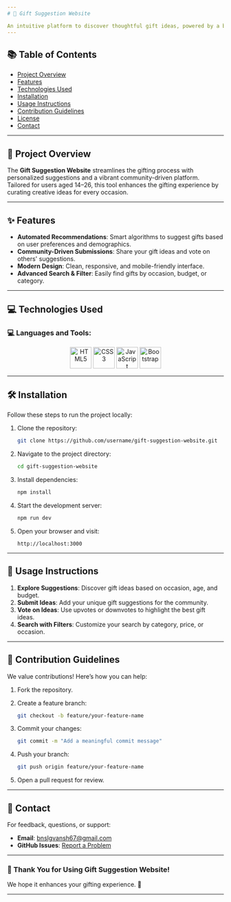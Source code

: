 ```yaml
---
# 🎁 Gift Suggestion Website

An intuitive platform to discover thoughtful gift ideas, powered by a blend of smart algorithms and community engagement.
---
```


## 📚 Table of Contents

- [Project Overview](#-project-overview)
- [Features](#✨-features)
- [Technologies Used](#💻-technologies-used)
- [Installation](#🛠-installation)
- [Usage Instructions](#📖-usage-instructions)
- [Contribution Guidelines](#🤝-contribution-guidelines)
- [License](#📝-license)
- [Contact](#📧-contact)

---

## 🚀 Project Overview

The **Gift Suggestion Website** streamlines the gifting process with personalized suggestions and a vibrant community-driven platform. Tailored for users aged 14–26, this tool enhances the gifting experience by curating creative ideas for every occasion.

---

## ✨ Features

- **Automated Recommendations**: Smart algorithms to suggest gifts based on user preferences and demographics.
- **Community-Driven Submissions**: Share your gift ideas and vote on others' suggestions.
- **Modern Design**: Clean, responsive, and mobile-friendly interface.
- **Advanced Search & Filter**: Easily find gifts by occasion, budget, or category.

---

## 💻 Technologies Used

### 💻 Languages and Tools:

<p align="center">
  <img src="https://cdn.jsdelivr.net/gh/devicons/devicon/icons/html5/html5-original.svg" alt="HTML5" width="50" height="50"/>
  <img src="https://cdn.jsdelivr.net/gh/devicons/devicon/icons/css3/css3-original.svg" alt="CSS3" width="50" height="50"/>
  <img src="https://cdn.jsdelivr.net/gh/devicons/devicon/icons/javascript/javascript-original.svg" alt="JavaScript" width="50" height="50"/>
  <img src="https://cdn.jsdelivr.net/gh/devicons/devicon/icons/bootstrap/bootstrap-original.svg" alt="Bootstrap" width="50" height="50"/>
</p>

---

## 🛠 Installation

Follow these steps to run the project locally:

1. Clone the repository:

   ```bash
   git clone https://github.com/username/gift-suggestion-website.git
   ```

2. Navigate to the project directory:

   ```bash
   cd gift-suggestion-website
   ```

3. Install dependencies:

   ```bash
   npm install
   ```

4. Start the development server:

   ```bash
   npm run dev
   ```

5. Open your browser and visit:

   ```plaintext
   http://localhost:3000
   ```

---

## 📖 Usage Instructions

1. **Explore Suggestions**: Discover gift ideas based on occasion, age, and budget.
2. **Submit Ideas**: Add your unique gift suggestions for the community.
3. **Vote on Ideas**: Use upvotes or downvotes to highlight the best gift ideas.
4. **Search with Filters**: Customize your search by category, price, or occasion.

---

## 🤝 Contribution Guidelines

We value contributions! Here’s how you can help:

1. Fork the repository.
2. Create a feature branch:

   ```bash
   git checkout -b feature/your-feature-name
   ```

3. Commit your changes:

   ```bash
   git commit -m "Add a meaningful commit message"
   ```

4. Push your branch:

   ```bash
   git push origin feature/your-feature-name
   ```

5. Open a pull request for review.

---

## 📧 Contact

For feedback, questions, or support:

- **Email**: [bnslgvansh67@gmail.com](mailto:bnslgvansh67@gmail.com)
- **GitHub Issues**: [Report a Problem](https://github.com/username/gift-suggestion-website/issues)

---

### 🌟 Thank You for Using Gift Suggestion Website!

We hope it enhances your gifting experience. 🎉

---
